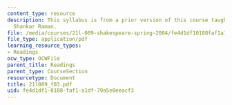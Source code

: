 ```yaml
---
content_type: resource
description: This syllabus is from a prior version of this course taught by Professor
  Shankar Raman.
file: /media/courses/21l-009-shakespeare-spring-2004/fe4d1df10188faf1a1df79a5e0eeacf3_21l009_f03.pdf
file_type: application/pdf
learning_resource_types:
- Readings
ocw_type: OCWFile
parent_title: Readings
parent_type: CourseSection
resourcetype: Document
title: 21l009_f03.pdf
uid: fe4d1df1-0188-faf1-a1df-79a5e0eeacf3
---
```

